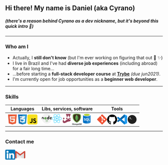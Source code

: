 ## Hi there! My name is Daniel (aka Cyrano)
##### (there's a reason behind Cyrano as a dev nickname, but it's beyond this quick intro 🙂)

---------

### Who am I

- Actually, I **still don't know** (but I'm ever working on figuring that out 🌙 ✨)
- I live in Brazil and I've had **diverse job experiences** (including abroad) for a fair long time...
- ...before starting a **full-stack developer course** at [**Trybe**](https://www.betrybe.com/) *(due jun2021)*.
- I'm currently open for job opportunities as a **beginner web developer**.

---------
### Skills
<table>
  <tr>
    <th>Languages</th>
    <th>Libs, services, software</th>
    <th>Tools</th>
  </tr>
  <tbody>
    <tr>
      <td>
        <img align="left" alt="HTML5" width="32px" src="./icons/html5.png" />
        <img align="left" alt="CSS3" width="32px" src="./icons/css3.png" />
        <img align="left" alt="JavaScript" width="32px" src="./icons/javascript.png" />
      </td>
      <td>
        <img align="left" alt="nodejs" width="32px" src="./icons/nodejs.png" />
        <img align="left" alt="React" width="32px" src="./icons/react.png" />
        <img align="left" alt="Jest" width="32px" src="./icons/jest.png" />
        <img align="left" alt="mongodb" width="32px" src="./icons/mongodb.png" />
        <img align="left" alt="sql" width="32px" src="./icons/sql.png" />
      </td>
      <td>
        <img align="left" alt="Git" width="32px" src="./icons/git.png" />
        <img align="left" alt="GitHub" width="32px" src="./icons/github.png" />
        <img align="left" alt="Visual Studio Code" width="32px" src="./icons/vscode.png" />
        <img align="left" alt="Terminal" width="32px" src="./icons/terminal.png" />
      </td>
    </tr>
  </tbody>
</table>

----------

### Contact me
[<img align="left" alt="linkedIn" width="32px" src="./icons/linkedin.png" />](https://www.linkedin.com/in/danielmadsenmelo)
[<img align="left" alt="email" width="32px" src="./icons/gmail.png" />](mailto:cyrano@cyranowebdev.com)
